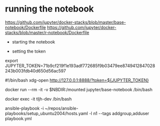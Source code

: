 # running the notebook


https://github.com/jupyter/docker-stacks/blob/master/base-notebook/Dockerfile
https://github.com/jupyter/docker-stacks/blob/master/r-notebook/Dockerfile

* starting the notebook

* setting the token

export JUPYTER_TOKEN=71b9cf219f1e193adf772685f9b03479ee8749412847028243b003fdb40d650d56ac597

#!/bin/bash
xdg-open http://127.0.0.1:8888/?token=${JUPYTER_TOKEN}


docker run --rm -it -v $NBDIR:/mounted jupyter/base-notebook /bin/bash

docker exec -it tljh-dev /bin/bash


ansible-playbook -i ~/repos/ansible-playbooks/setup_ubuntu2004/hosts.yaml -l n1 --tags addgroup,adduser playbook.yml



